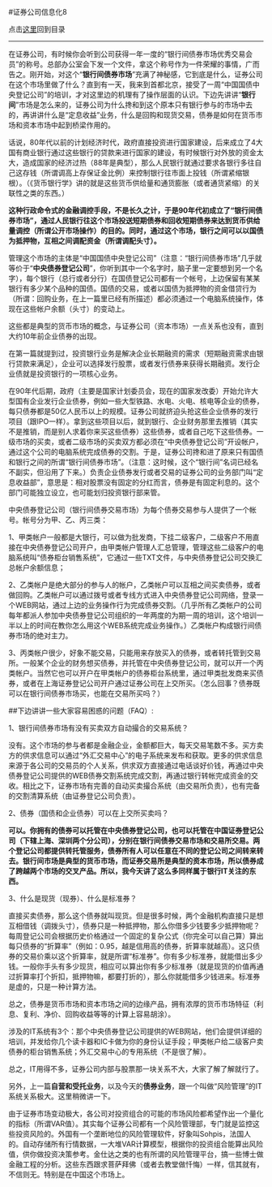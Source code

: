 #证券公司信息化8

点击[这里](http://www.xumenger.com/finance-information-20160129/)回到目录

---

在证券公司，有时候你会听到公司获得一年一度的“银行间债券市场优秀交易会员”的称号。总部办公室会下发一个文件，拿这个称号作为一件荣耀的事情，广而告之。刚开始，对这个“**银行间债券市场**”充满了神秘感，它到底是什么，证券公司在这个市场里做了什么？直到有一天，我来到首都北京，接受了一周“中国国债中央登记公司”的培训，才对这里边的机理有了操作层面的认识。下边先讲讲“**银行间**”市场是怎么来的，证券公司为什么搀和到这个原本只有银行参与的市场中去的，再讲讲什么是“定息收益”业务，什么是回购和现货交易，债券是如何在货币市场和资本市场中起到桥梁作用的。

话说，80年代以前的计划经济时代，政府直接投资进行国家建设，后来成立了4大国有商业银行通过这些银行的贷款来进行国家的建设，有时候银行对外放的资金太大，造成国家的经济过热（88年是典型），那么人民银行就通过要求各银行多往自己这存钱（所谓调高上存保证金比例）来控制银行往市面上投钱（所谓紧缩银根）。（《货币银行学》讲的就是这些货币供给量和通货膨胀（或者通货紧缩）的关联性之类的东西。）

**这种行政命令式的金融调控手段，不是长久之计，于是90年代初成立了“银行间债券市场”，通过人民银行往这个市场投送短期债券和回收短期债券来达到货币供给量调控（所谓公开市场操作）的目的。同时，通过这个市场，银行之间可以以国债为抵押物，互相之间调配资金（所谓调配头寸）。**

管理这个市场的主体是“中国国债中央登记公司”（注意：“银行间债券市场”几乎就等价于“**中央债券登记公司**”，你听到其中一个名字时，脑子里一定要想到另一个名字），每个银行（总行或者分行）在国债登记公司都有一个帐号，上边保留有某某银行有多少某个品种的国债。国债的交易，或者以国债为抵押物的资金借贷行为（所谓：回购业务，在上一篇里已经有所描述）都必须通过一个电脑系统操作，体现在这些帐户余额（头寸）的变动上。

这些都是典型的货币市场的概念，与证券公司（资本市场）一点关系也没有，直到大约10年前企业债券的出现。

在第一篇就提到过，投资银行业务是解决企业长期融资的需求（短期融资需求由银行贷款来满足），企业可以选择发行股票，或者发行债券来获得长期融资。发行企业债就是投资银行的一项核心业务。

在90年代后期，政府（主要是国家计划委员会，现在的国家发改委）开始允许大型国有企业发行企业债券，例如一些大型铁路、水电、火电、核电等企业的债券，每只债券都是50亿人民币以上的规模。证券公司就挤迫头抢这些企业债券的发行项目（跟IPO一样）。拿到这些项目以后，就到银行、企业财务那里去推销（其实不是推销，而是别人求着你来买这些债券）这些债券，或者自己吃下这些债券。一级市场的买卖，或者二级市场的买卖双方都必须在“中央债券登记公司”开设帐户，通过这个公司的电脑系统完成债券的交割。于是，证券公司搀和进了原来只有国债和银行之间的所谓“银行间债券市场”。（注意：这时候，这个“银行间”名词已经名不副实，但沿用了下来。）负责企业债券发行或者交易的证券公司的业务部门叫“定息收益部”，意思是：相对股票没有固定的分红而言，债券是有固定利息的。这个部门可能独立设立，也可能划归投资银行部来管。

中央债券登记公司（银行间债券交易市场）为每个债券交易参与人提供了一个帐号。帐号分为甲、乙、丙三类：

1、甲类帐户一般都是大银行，可以做为批发商，下挂二级客户，二级客户不用直接在中央债券登记公司开户，由甲类帐户管理人汇总管理，管理这些二级客户的电脑系统叫“债券柜台销售系统”，它通过一些TXT文件，与中央债券登记公司交换汇总帐户余额信息；

2、乙类帐户是绝大部分的参与人的帐户，乙类帐户可以互相之间买卖债券，或者做回购。乙类帐户可以通过拨号或者专线方式进入中央债券登记公司网络，登录一个WEB网站，通过上边的业务操作行为完成债券交割。（几乎所有乙类帐户的公司每年都派人参加中央债券登记公司组织的一年两度的为期一周的培训，这个培训一半以上的时间在教你怎么用这个WEB系统完成业务操作。）乙类帐户构成银行间债券市场的绝对主力。

3、丙类帐户很少，好象不能交易，只能用来存放买入的债券，或者转托管到交易所。一般某个企业的财务想买债券，并托管在中央债券登记公司，就可以开一个丙类帐户。当然它也可以开户在甲类帐户的债券柜台系统里，通过甲类批发商来买债券，或者在上海证券登记公司开户通过证券公司在上交所买。（怎么回事？债券既可以在银行间债券市场买，也能在交易所买吗？）

##下边讲讲一些大家容易困惑的问题（FAQ）:

1、银行间债券市场有没有买卖双方自动撮合的交易系统？

没有。这个市场的参与者都是金融企业，金额都巨大，每天交易笔数不多。买方卖方的供求信息可以通过“外汇交易中心”的电子系统来发布和获取。更多的供求信息来源于各公司的交易员的个人关系，供求双方直接通过电话谈好价钱，再通过中央债券登记公司提供的WEB债券交割系统完成交割，再通过银行转帐完成资金的交收。相比之下，证券市场有完善的自动买卖撮合系统（由交易所负责），也有完备的交割清算系统（由证券登记公司负责）。

2、债券（国债和企业债券）可以在上交所买卖吗？

**可以。你拥有的债券可以托管在中央债券登记公司，也可以托管在中国证券登记公司（下辖上海、深圳两个分公司），分别在银行间债券交易市场和交易所交易。两个登记公司都提供转托管服务，债券所有人可以任意在不同的登记公司之间转来转去。银行间市场是典型的货币市场，而证券交易所是典型的资本市场，所以债券成了跨越两个市场的交叉产品。所以，我今天讲了这么多同样属于银行IT关注的东西。**

3、什么是现货（现券）、什么是标准券？

直接买卖债券，那么这个债券就叫现货。但是很多时候，两个金融机构直接只是想互相借钱（调拨头寸），债券只是一种抵押物，那么你借多少钱要多少抵押物呢？每周登记公司会根据历史价格通过一个固定的复杂公式（你完全可以自己算）算出每只债券的“折算率”（例如：0.95，越是信用高的债券，折算率就越高）。这只债券的交易价乘以这个折算率，就是所谓“标准券”。你有多少标准券，就能借出多少钱。一般你手头有多少现货，相应可以算出你有多少标准券（就是现货的价值再通过折算率打个折扣，抵押物嘛，都要打折的），那么你就能借多少钱进来。标准券是虚的，只是一种计算方法。

总之，债券是货币市场和资本市场之间的边缘产品，拥有浓厚的货币市场特征（利息、复利、净价、回购收益等等的计算上容易胡涂）。

涉及的IT系统有3个：那个中央债券登记公司提供的WEB网站，他们会提供详细的培训，并发给你几个读卡器和IC卡做为你的身份认证手段；甲类帐户给二级客户卖债券的柜台销售系统；外汇交易中心的专用系统（不是很了解）。

总之，IT用得不多，证券公司内部与股票那一块关系不大，大家了解了解就行了。

另外，上一篇**自营和受托业务**，以及今天的**债券业务**，跟一个叫做“风险管理”的IT系统关系极大。这里稍微讲一下。

由于证券市场变动极大，各公司对投资组合的可能的市场风险都希望作出一个量化的指标（所谓VAR值）。其实每个证券公司都有一个风险管理部，专门就是监控这些投资风险的。外国有一个垄断地位的风险管理软件，好象叫Sohpis，法国人的。自动存储所有行情数据，一大堆VAR计算模型，根据你的投资组合能算出风险值，供你做投资决策参考。金仕达之类的也有所谓的风险管理平台，搞一些博士做金融工程的分析。这些东西跟求菩萨拜佛（或者去教堂做忏悔）一样，信其就有，不信则无。特别是在中国这个市场上。
